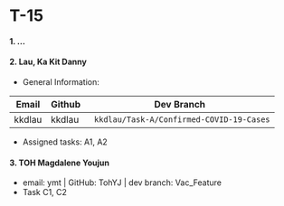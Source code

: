 # T-15
#### 1. ...
#### 2. Lau, Ka Kit Danny


* General Information:

| Email | Github | Dev Branch |
| -------- | -------- | -------- |
| kkdlau     | kkdlau     | ` kkdlau/Task-A/Confirmed-COVID-19-Cases`     |

* Assigned tasks: A1, A2
#### 3. TOH Magdalene Youjun
- email: ymt | GitHub: TohYJ | dev branch: Vac_Feature
- Task C1, C2
